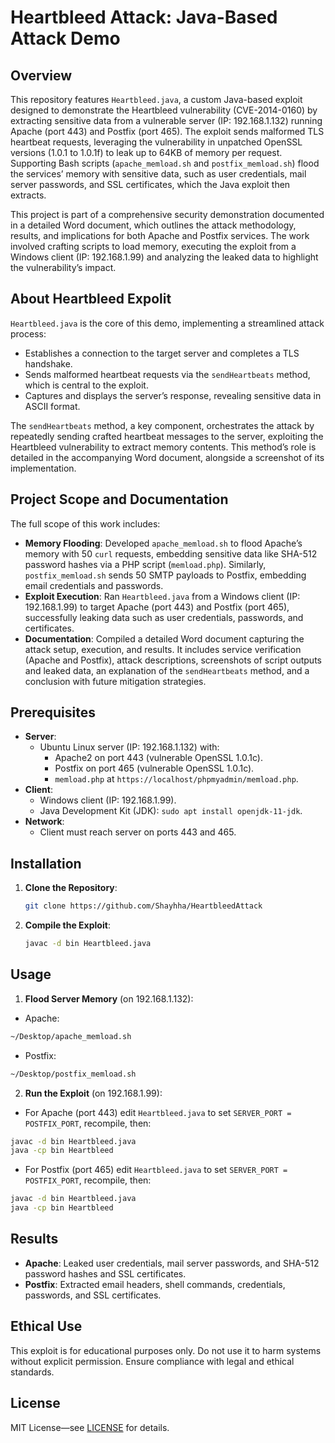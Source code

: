 # Heartbleed Attack: Java-Based Attack Demo

## Overview

This repository features `Heartbleed.java`, a custom Java-based exploit designed to demonstrate the Heartbleed vulnerability (CVE-2014-0160) by extracting sensitive data from a vulnerable server (IP: 192.168.1.132) running Apache (port 443) and Postfix (port 465). The exploit sends malformed TLS heartbeat requests, leveraging the vulnerability in unpatched OpenSSL versions (1.0.1 to 1.0.1f) to leak up to 64KB of memory per request. Supporting Bash scripts (`apache_memload.sh` and `postfix_memload.sh`) flood the services’ memory with sensitive data, such as user credentials, mail server passwords, and SSL certificates, which the Java exploit then extracts.

This project is part of a comprehensive security demonstration documented in a detailed Word document, which outlines the attack methodology, results, and implications for both Apache and Postfix services. The work involved crafting scripts to load memory, executing the exploit from a Windows client (IP: 192.168.1.99) and analyzing the leaked data to highlight the vulnerability’s impact.

## About Heartbleed Expolit

`Heartbleed.java` is the core of this demo, implementing a streamlined attack process:
- Establishes a connection to the target server and completes a TLS handshake.
- Sends malformed heartbeat requests via the `sendHeartbeats` method, which is central to the exploit.
- Captures and displays the server’s response, revealing sensitive data in ASCII format.

The `sendHeartbeats` method, a key component, orchestrates the attack by repeatedly sending crafted heartbeat messages to the server, exploiting the Heartbleed vulnerability to extract memory contents. This method’s role is detailed in the accompanying Word document, alongside a screenshot of its implementation.

## Project Scope and Documentation

The full scope of this work includes:
- **Memory Flooding**: Developed `apache_memload.sh` to flood Apache’s memory with 50 `curl` requests, embedding sensitive data like SHA-512 password hashes via a PHP script (`memload.php`). Similarly, `postfix_memload.sh` sends 50 SMTP payloads to Postfix, embedding email credentials and passwords.
- **Exploit Execution**: Ran `Heartbleed.java` from a Windows client (IP: 192.168.1.99) to target Apache (port 443) and Postfix (port 465), successfully leaking data such as user credentials, passwords, and certificates.
- **Documentation**: Compiled a detailed Word document capturing the attack setup, execution, and results. It includes service verification (Apache and Postfix), attack descriptions, screenshots of script outputs and leaked data, an explanation of the `sendHeartbeats` method, and a conclusion with future mitigation strategies.

## Prerequisites

- **Server**:
  - Ubuntu Linux server (IP: 192.168.1.132) with:
    - Apache2 on port 443 (vulnerable OpenSSL 1.0.1c).
    - Postfix on port 465 (vulnerable OpenSSL 1.0.1c).
    - `memload.php` at `https://localhost/phpmyadmin/memload.php`.
- **Client**:
  - Windows client (IP: 192.168.1.99).
  - Java Development Kit (JDK): `sudo apt install openjdk-11-jdk`.
- **Network**:
  - Client must reach server on ports 443 and 465.

## Installation

1. **Clone the Repository**:
   ```bash
   git clone https://github.com/Shayhha/HeartbleedAttack
   ```

2. **Compile the Exploit**:
   ```bash
   javac -d bin Heartbleed.java
   ```

## Usage

1. **Flood Server Memory** (on 192.168.1.132):
- Apache:
```bash
~/Desktop/apache_memload.sh
```

- Postfix:
```bash
~/Desktop/postfix_memload.sh
```

2. **Run the Exploit** (on 192.168.1.99):
- For Apache (port 443) edit `Heartbleed.java` to set `SERVER_PORT = POSTFIX_PORT`, recompile, then:
```bash
javac -d bin Heartbleed.java
java -cp bin Heartbleed
```

- For Postfix (port 465) edit `Heartbleed.java` to set `SERVER_PORT = POSTFIX_PORT`, recompile, then:
```bash
javac -d bin Heartbleed.java
java -cp bin Heartbleed
```

## Results

- **Apache**: Leaked user credentials, mail server passwords, and SHA-512 password hashes and SSL certificates.
- **Postfix**: Extracted email headers, shell commands, credentials, passwords, and SSL certificates.

## Ethical Use

This exploit is for educational purposes only. Do not use it to harm systems without explicit permission. Ensure compliance with legal and ethical standards.

## License

MIT License—see [LICENSE](LICENSE.txt) for details.
